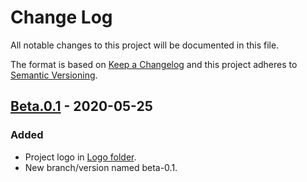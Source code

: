 # Change Log
All notable changes to this project will be documented in this file.

The format is based on [Keep a Changelog](https://keepachangelog.com/) and this project adheres to [Semantic Versioning](https://semver.org/).

## [Beta.0.1](https://github.com/dreams137/daydream/tree/beta.0.1) - 2020-05-25
### Added
- Project logo in [Logo folder](Logo).
- New branch/version named beta-0.1.
